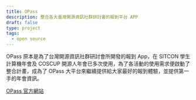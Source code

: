 ```yaml
---
title: OPass
description: 整合各大臺灣開源資訊社群研討會的報到平台 APP
draft: false
type: project
tags:
  - open source
---
```

OPass 原本是為了台灣開源資訊社群研討會所開發的報到 App，在 SITCON 學生計算機年會及 COSCUP 開源人年會已多次使用，為了各活動的使用需求便啟動了整合計畫，成為了 OPass 大平台來繼續提供給大家最好的報到體驗，並提供第一手的年會資訊。

[](https://opass.app/)[OPass 官方網站](https://opass.app/)